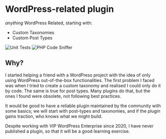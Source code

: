 # WordPress-related plugin

_anything_ WordPress Related, starting with:

- Custom Taxonomies
- Custom Post Types

![Unit Tests](https://github.com/freibergergarcia/wordpress-related/actions/workflows/run-phpunit.yml/badge.svg) ![PHP Code Sniffer](https://github.com/freibergergarcia/wordpress-related/actions/workflows/run-phpcs.yml/badge.svg)

## Why?

I started helping a friend with a WordPress project with the idea of only using WordPress out-of-the-box
functionalities. The first problem I faced was when I tried to create a custom taxonomy and realised I could only do it
by code. The same is true for post types. Many plugins do that, but the ones I found were obsolete, not following best
practices. 

It would be good to have a reliable plugin maintained by the community with some basics; we will start with post-types
and taxonomies, and if the plugin gains traction, who knows what we might build.

Despite working with VIP WordPress Enterprise since 2020, I have never published a plugin, so that it will be a good learning
exercise.

